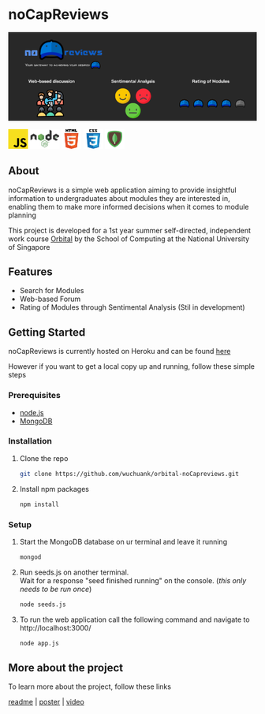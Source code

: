 # noCapReviews
<a href="https://nocap-reviews.herokuapp.com/">
<img src="github_imgs/github-banner.png" alt="Project Banner" >
</a>
<p float="left">
<img src="github_imgs/js.png" alt="Javascript Logo" width="40" height="40">
<img src="github_imgs/nodejs.png" alt="Javascript Logo" width="60" height="40">
<img src="github_imgs/html.png" alt="Html Logo" width="40" height="40">
<img src="github_imgs/css.png" alt="CSS Logo" width="40" height="40">
<img src="github_imgs/mongodb.png" alt="MongoDB Logo" width="40" height="40">
</p>

<!-- ABOUT THE PROJECT -->
## About

noCapReviews is a simple web application aiming to provide insightful information to undergraduates about modules they are interested in, enabling them to make more informed decisions when it comes to module planning

This project is developed for a 1st year summer self-directed, independent work course [Orbital](https://orbital.comp.nus.edu.sg/) by the School of Computing at the National University of Singapore

## Features

* Search for Modules
* Web-based Forum
* Rating of Modules through Sentimental Analysis (Stil in development)


## Getting Started

noCapReviews is currently hosted on Heroku and can be found [here](https://nocap-reviews.herokuapp.com/)

However if you want to get a local copy up and running, follow these simple steps

### Prerequisites

* [node.js](https://nodejs.org/en/)
* [MongoDB](https://www.mongodb.com/try/download/community)

### Installation

1. Clone the repo

   ```sh
   git clone https://github.com/wuchuank/orbital-noCapreviews.git
   ```

2. Install npm packages

   ```sh
   npm install
   ```

### Setup

1. Start the MongoDB database on ur terminal and leave it running
  
    ```sh
    mongod
    ```

2. Run seeds.js on another terminal.\
Wait for a response "seed finished running" on the console.
(*this only needs to be run once*)

    ```sh
    node seeds.js
    ```
  
3. To run the web application call the following command and navigate to http://localhost:3000/

    ```sh
    node app.js
    ```

## More about the project

To learn more about the project, follow these links

[readme](https://drive.google.com/file/d/1f1AS1vjUYV06J2cjqtrh6IK-8UCjg9pa/view?usp=sharing) |
[poster](https://drive.google.com/file/d/1HZKVawQxFTziEO7I7tvN-j6oPbasZ-MT/view?usp=sharing) |
[video](https://drive.google.com/file/d/1QS7aH8rX26W99Z8chZaHqEWJvpfPOV5y/view?usp=sharing)
